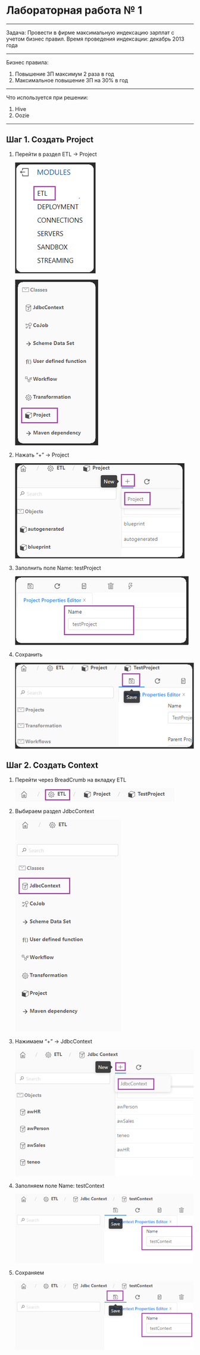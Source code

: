 
# Лабораторная работа № 1
***
Задача: Провести в фирме максимальную индексацию зарплат с учетом бизнес правил.
Время проведения индексации: декабрь 2013 года
***
Бизнес правила:
1. Повышение ЗП максимум 2 раза в год
2. Максимальное повышение ЗП на 30% в год
***
Что используется при решении:

1. Hive
2. Oozie
***
## Шаг 1. Создать Project
1. Перейти в раздел ETL -> Project

   ![](img/1.%20Salary%20Analysis/Step%201.1.png)

   ![](img/1.%20Salary%20Analysis/Step%201.2.png)

2. Нажать “+” -> Project

   ![](img/1.%20Salary%20Analysis/Step%201.3.png)
   
3. Заполнить поле Name: testProject
   
   ![](img/1.%20Salary%20Analysis/Step%201.4.png)
   
4. Сохранить

   ![](img/1.%20Salary%20Analysis/Step%201.5.png)

## Шаг 2. Создать Context
1. Перейти через BreadCrumb на вкладку ETL
   
   ![](img/1.%20Salary%20Analysis/Step%202.1.PNG)
   
2. Выбираем раздел JdbcContext
   
   ![](img/1.%20Salary%20Analysis/Step%202.2.PNG)
   
3. Нажимаем “+” -> JdbcContext
   
   ![](img/1.%20Salary%20Analysis/Step%202.3.PNG)
   
4. Заполняем поле Name: testContext
   
   ![](img/1.%20Salary%20Analysis/Step%202.4.PNG)
   
5. Сохраняем

   ![](img/1.%20Salary%20Analysis/Step%202.5.png)
